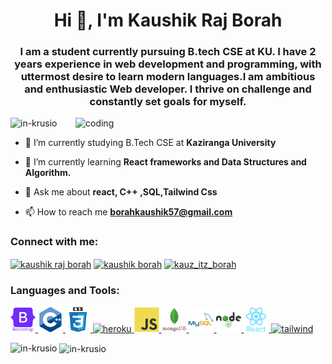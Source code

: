 <h1 align="center">Hi 👋, I'm Kaushik Raj Borah</h1>
<h3 align="center">I  am a student currently pursuing B.tech CSE at KU. I have 2 years experience in web development and programming, with uttermost desire to learn modern languages.I am ambitious and enthusiastic Web developer. I thrive on challenge and constantly set goals for myself.</h3>

<img align="right" alt="coding" width="400" src="![working](https://github.com/user-attachments/assets/63b6383e-9f28-4722-afaf-324553f1ae77)">

<p align="left"> <img src="https://komarev.com/ghpvc/?username=in-krusio&label=Profile%20views&color=0e75b6&style=flat" alt="in-krusio" /> </p>

- 🔭 I’m currently studying B.Tech CSE at **Kaziranga University**

- 🌱 I’m currently learning **React frameworks and Data Structures and Algorithm.**

- 💬 Ask me about **react, C++ ,SQL,Tailwind Css**

- 📫 How to reach me **borahkaushik57@gmail.com**

<h3 align="left">Connect with me:</h3>
<p align="left">
<a href="https://www.linkedin.com/in/kaushik-raj-borah-463770226/" target="blank"><img align="center" src="https://raw.githubusercontent.com/rahuldkjain/github-profile-readme-generator/master/src/images/icons/Social/linked-in-alt.svg" alt="kaushik raj borah" height="30" width="40" /></a>
<a href="https://www.facebook.com/kaushik.borah.359778" target="blank"><img align="center" src="https://raw.githubusercontent.com/rahuldkjain/github-profile-readme-generator/master/src/images/icons/Social/facebook.svg" alt="kaushik borah" height="30" width="40" /></a>
<a href="https://instagram.com/kauz_itz_borah" target="blank"><img align="center" src="https://raw.githubusercontent.com/rahuldkjain/github-profile-readme-generator/master/src/images/icons/Social/instagram.svg" alt="kauz_itz_borah" height="30" width="40" /></a>
</p>

<h3 align="left">Languages and Tools:</h3>
<p align="left"> <a href="https://getbootstrap.com" target="_blank" rel="noreferrer"> <img src="https://raw.githubusercontent.com/devicons/devicon/master/icons/bootstrap/bootstrap-plain-wordmark.svg" alt="bootstrap" width="40" height="40"/> </a> <a href="https://www.w3schools.com/cpp/" target="_blank" rel="noreferrer"> <img src="https://raw.githubusercontent.com/devicons/devicon/master/icons/cplusplus/cplusplus-original.svg" alt="cplusplus" width="40" height="40"/> </a> <a href="https://www.w3schools.com/css/" target="_blank" rel="noreferrer"> <img src="https://raw.githubusercontent.com/devicons/devicon/master/icons/css3/css3-original-wordmark.svg" alt="css3" width="40" height="40"/> </a>  <a href="https://heroku.com" target="_blank" rel="noreferrer"> <img src="https://www.vectorlogo.zone/logos/heroku/heroku-icon.svg" alt="heroku" width="40" height="40"/> </a> <a href="https://developer.mozilla.org/en-US/docs/Web/JavaScript" target="_blank" rel="noreferrer"> <img src="https://raw.githubusercontent.com/devicons/devicon/master/icons/javascript/javascript-original.svg" alt="javascript" width="40" height="40"/> </a> <a href="https://www.mongodb.com/" target="_blank" rel="noreferrer"> <img src="https://raw.githubusercontent.com/devicons/devicon/master/icons/mongodb/mongodb-original-wordmark.svg" alt="mongodb" width="40" height="40"/> </a> <a href="https://www.mysql.com/" target="_blank" rel="noreferrer"> <img src="https://raw.githubusercontent.com/devicons/devicon/master/icons/mysql/mysql-original-wordmark.svg" alt="mysql" width="40" height="40"/> </a> <a href="https://nodejs.org" target="_blank" rel="noreferrer"> <img src="https://raw.githubusercontent.com/devicons/devicon/master/icons/nodejs/nodejs-original-wordmark.svg" alt="nodejs" width="40" height="40"/> </a> <a href="https://reactjs.org/" target="_blank" rel="noreferrer"> <img src="https://raw.githubusercontent.com/devicons/devicon/master/icons/react/react-original-wordmark.svg" alt="react" width="40" height="40"/> </a> <a href="https://tailwindcss.com/" target="_blank" rel="noreferrer"> <img src="https://www.vectorlogo.zone/logos/tailwindcss/tailwindcss-icon.svg" alt="tailwind" width="40" height="40"/> </a> </p>

<p><img align="left" src="https://github-readme-stats.vercel.app/api/top-langs?username=in-krusio&show_icons=true&locale=en&layout=compact" alt="in-krusio" /></p>

<p>&nbsp;<img align="center" src="https://github-readme-stats.vercel.app/api?username=in-krusio&show_icons=true&locale=en" alt="in-krusio" /></p>


